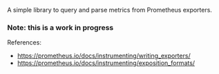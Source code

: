 A simple library to query and parse metrics from Prometheus exporters.

### Note: this is a work in progress

References:
 - https://prometheus.io/docs/instrumenting/writing_exporters/
 - https://prometheus.io/docs/instrumenting/exposition_formats/